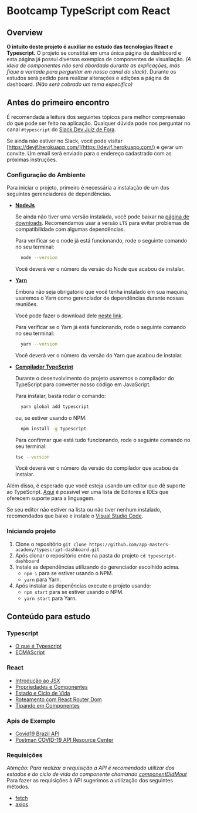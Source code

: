 # Bootcamp TypeScript com React

## Overview

**O intuito deste projeto é auxiliar no estudo das tecnologias React e Typescript.**
O projeto se constitui em uma única página de dashboard e esta página já possui diversos exemplos de componentes de visualiação. _(A ideia de componentes não será abordada durante as explicações, más fique a vontade para perguntar em nosso canal do slack)_.
Durante os estudos será pedido para realizar alterações e adições a página de dashboard. _(Não será cobrado um tema especifico)_

## Antes do primeiro encontro

É recomendada a leitura dos seguintes tópicos para melhor compreensão do que pode ser feito na aplicação. Qualquer dúvida pode nos perguntar no canal `#typescript` do [Slack Dev Juiz de Fora](http://devjf.slack.com/).

Se ainda não estiver no Slack, você pode visitar [https://devjf.herokuapp.com/](https://devjf.herokuapp.com/) e gerar um convite. Um email será enviado para o endereço cadastrado com as próximas instruções.

### Configuração do Ambiente

Para iniciar o projeto, primeiro é necessária a instalação de um dos seguintes gerenciadores de dependências.

- [**NodeJs**](https://nodejs.org/en/)
  
  Se ainda não tiver uma versão instalada, você pode baixar na [página de downloads](https://nodejs.org/en/download/). Recomendamos usar a versão `LTS` para evitar problemas de compatibilidade com algumas dependências.
  
  Para verificar se o node já está funcionando, rode o seguinte comando no seu terminal:

  ```sh
    node --version
  ```

  Você deverá ver o número da versão do Node que acabou de instalar.

- [**Yarn**](https://classic.yarnpkg.com/en/)

  Embora não seja obrigatório que você tenha instalado em sua maquina, usaremos o Yarn como gerenciador de dependências durante nossas reuniões.

  Você pode fazer o download dele [neste link](https://classic.yarnpkg.com/en/docs/install).

  Para verificar se o Yarn já está funcionando, rode o seguinte comando no seu terminal:

  ```sh
    yarn --version
  ```

  Você deverá ver o número da versão do Yarn que acabou de instalar.

- [**Compilador TypeScript**](https://www.typescriptlang.org/)

  Durante o desenvolvimento do projeto usaremos o compilador do TypeScript para converter nosso código em JavaScript.
  
  Para instalar, basta rodar o comando:

  ```sh
    yarn global add typescript
  ```

  ou, se estiver usando o NPM:

  ```sh
    npm install -g typescript
  ```

  Para confirmar que está tudo funcionando, rode o seguinte comando no seu terminal:
  
  ```sh
  tsc --version
  ```

  Você deverá ver o número da versão do compilador que acabou de instalar.

Além disso, é esperado que você esteja usando um editor que dê suporte ao TypeScript. [Aqui](https://github.com/Microsoft/TypeScript/wiki/TypeScript-Editor-Support) é possível ver uma lista de Editores e IDEs que oferecem suporte para a linguagem.

Se seu editor não estiver na lista ou não tiver nenhum instalado, recomendados que baixe e instale o [Visual Studio Code](https://code.visualstudio.com/).

### Iniciando projeto

1. Clone o repositório `git clone https://github.com/app-masters-academy/typescript-dashboard.git`
2. Após clonar o repositório entre na pasta do projeto `cd typescript-dashboard`
3. Instale as dependências utilizando do gerenciador escolhido acima.
   - `npm i` para se estiver usando o NPM.
   - `yarn` para Yarn.
4. Após instalar as depenências execute o projeto usando:
   - `npm start` para se estiver usando o NPM.
   - `yarn start` para Yarn.
  
## Conteúdo para estudo

### Typescript

- [O que é Typescript](https://imasters.com.br/dotnet/net-o-que-e-typescript-e-quais-os-seus-beneficios)
- [ECMAScript](https://medium.com/trainingcenter/afinal-javascript-e-ecmascript-s%C3%A3o-a-mesma-coisa-498374abbc47)

### React

- [Introdução ao JSX](https://pt-br.reactjs.org/docs/introducing-jsx.html)
- [Propriedades e Componentes](https://pt-br.reactjs.org/docs/components-and-props.html)
- [Estado e Ciclo de Vida](https://pt-br.reactjs.org/docs/state-and-lifecycle.html)
- [Roteamento com React Router Dom](https://blog.rocketseat.com.br/paginacao-react-router/)
- [Tipando em Componentes](https://medium.com/@oieduardorabelo/react-e-typescript-o-dilema-defaultprops-4711e0e6f271)
  
### Apis de Exemplo

- [Covid19 Brazil API](https://covid19-brazil-api-docs.now.sh/)
- [Postman COVID-19 API Resource Center](https://covid-19-apis.postman.com/)

### Requisições

_Atenção: Para realizar a requisição a API é recomendado utilizar dos estados e do ciclo de vida do componente chamando [componentDidMout](https://pt-br.reactjs.org/docs/state-and-lifecycle.html#adding-lifecycle-methods-to-a-class)_
Para fazer as requisições à API sugerimos a utilização dos seguintes métodos.

- [fetch](https://reactnative.dev/docs/network)
- [axios](https://github.com/axios/axios)
